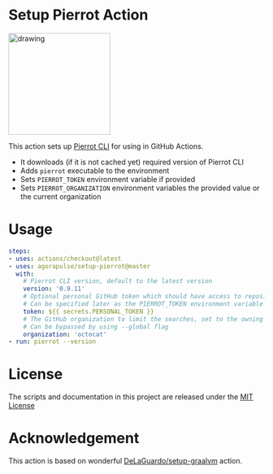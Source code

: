 # Setup Pierrot Action

<img src="https://agorapulse.github.io/pierrot/images/pierrot.png" alt="drawing" style="width:200px;height:200px"/>

This action sets up [Pierrot CLI](https://agorapulse.github.io/pierrot/) for using in GitHub Actions.

* It downloads (if it is not cached yet) required version of Pierrot CLI
* Adds `pierrot` executable to the environment
* Sets `PIERROT_TOKEN` environment variable if provided
* Sets `PIERROT_ORGANIZATION` environment variables the provided value or the current organization

# Usage

```yaml
steps:
- uses: actions/checkout@latest
- uses: agorapulse/setup-pierrot@master
  with:
    # Pierrot CLI version, default to the latest version
    version: '0.9.11'
    # Optional personal GitHub token which should have access to repositories you want to modify
    # Can be specified later as the PIERROT_TOKEN environment variable or using --github-token option
    token: ${{ secrets.PERSONAL_TOKEN }}
    # The GitHub organization to limit the searches, set to the owning organization if not provided
    # Can be bypassed by using --global flag
    organization: 'octocat'
- run: pierrot --version
```
# License

The scripts and documentation in this project are released under the [MIT License](LICENSE)

# Acknowledgement

This action is based on wonderful [DeLaGuardo/setup-graalvm](https://github.com/DeLaGuardo/setup-graalvm) action.
